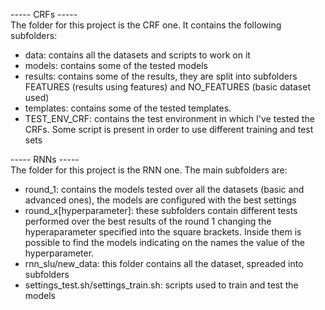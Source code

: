 ----- CRFs ----- <br />
The folder for this project is the CRF one. It contains the following subfolders: <br />
   - data: contains all the datasets and scripts to work on it<br />
   - models: contains some of the tested models <br />
   - results: contains some of the results, they are split into subfolders FEATURES (results using features) and NO_FEATURES (basic dataset used) <br />
   - templates: contains some of the tested templates. <br />
   - TEST_ENV_CRF: contains the test environment in which I've tested the CRFs. Some script is present in order to use different training and test sets <br />

----- RNNs ----- <br />
The folder for this project is the RNN one. The main subfolders are: <br />
   - round_1: contains the models tested over all the datasets (basic and advanced ones), the models are configured with the best settings <br />
   - round_x[hyperparameter]: these subfolders contain different tests performed over the best results of the round 1 changing the hyperaparameter specified into the square brackets. Inside them is possible to find the models indicating on the names the value of the hyperparameter. <br />
   - rnn_slu/new_data: this folder contains all the dataset, spreaded into subfolders <br />
   - settings_test.sh/settings_train.sh: scripts used to train and test the models <br />
   
